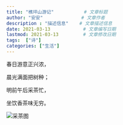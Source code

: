 ```yaml
---
title: "樵坪山游记"           # 文章标题
author: "安安"              # 文章作者
description : "描述信息"    # 文章描述信息
date: 2021-03-13            # 文章编写日期
lastmod: 2021-03-13         # 文章修改日期
tags:  ["诗"]
categories: ["生活"]
---
```

春日游意正兴浓，

晨光满面把树种；

明前午后采茶忙，

坐饮香茶味无穷。

![采茶图](http://photogz.photo.store.qq.com/psc?/sa14V13I16aC09MTwv32004f1a096ed4eb9543356c517f1b8bb714V13LoxQX1KoCBh/TmEUgtj9EK6.7V8ajmQrEPeS1VWXqxyG5JvQHFQxkuE0IN6uvApCaLGcfo4kqvfeNHhPO7pYMEeEDsvSmcsEKVT.*uo24Mubxd.X9mXXBSs!/b&bo=QAbjDUAG4w0BV3A!&rf=viewer_4&t=5)